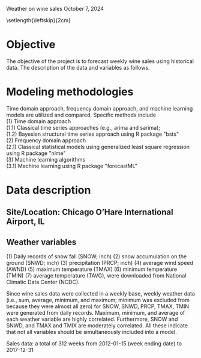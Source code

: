 Weather on wine sales
October 7, 2024

\setlength{\leftskip}{2cm}

# Objective
The objective of the project is to forecast weekly wine sales using historical data. The description of the data and variables as follows.

# Modeling methodologies
  Time domain approach, frequency domain approach, and machine learning models are utilized and compared. Specific methods include  
  (1) Time domain approach  
     (1.1) Classical time series approaches (e.g., arima and sarima);   
     (1.2) Bayesian structural time series approach using R package "bsts"  
  (2) Frequency domain approach  
      (2.1) Classical statistical models using generalized least square regression using R package "nlme"  
  (3) Machine learning algorithms  
      (3.1) Machine learning using R package "forecastML"  
                             
# Data description
## Site/Location: Chicago O’Hare International Airport, IL
## Weather variables
(1) Daily records of snow fall (SNOW; inch)
(2) snow accumulation on the ground (SNWD; inch)
(3) precipitation (PRCP; inch)
(4) average wind speed (AWND)
(5) maximum temperature (TMAX)
(6) minimum temperature (TMIN)
(7) average temperature (TAVG), were downloaded from National Climatic Data Center (NCDC). 

Since wine sales data were collected in a weekly base, weekly weather data (i.e., sum, average, minimum, and maximum; minimum was excluded from because they were almost all zero) for SNOW, SNWD, PRCP, TMAX, TMIN were generated from daily records. Maximum, minimum, and 
average of each weather variable are highly correlated. Furthermore, SNOW and SNWD, and TMAX and TMIX are moderately correlated. All these indicate that not all variables should be simultaneously included into a model. 

Sales data: a total of 312 weeks from 2012-01-15 (week ending date) to 2017-12-31
